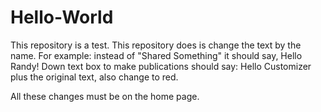 # Hello-World
This repository is a test.
This repository does is change the text by the name. For example: instead of "Shared Something" it should say, Hello Randy!
Down text box to make publications should say: Hello Customizer plus the original text, also change to red.

All these changes must be on the home page.
